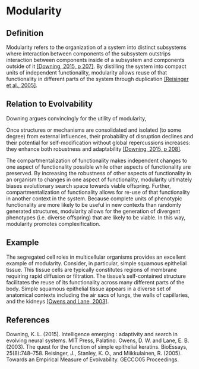 Modularity
==========

Definition
----------

Modularity refers to the organization of a system into distinct subsystems where interaction between components of the subsystem outstrips interaction between components inside of a subsystem and components outside of it [[Downing, 2015, p 207]](#Downing2015IntelligenceSystems).
By distilling the system into compact units of independent functionality, modularity allows reuse of that functionality in different parts of the system through duplication [[Reisinger et al., 2005]](#Reisinger2005TowardsEvolvability).

Relation to Evolvability
------------------------

Downing argues convincingly for the utility of modularity,

Once structures or mechanisms are consolidated and isolated (to some degree) from external influences, their probability of disruption declines and their potential for self-modification without global repercussions increases: they enhance both robustness and adaptability [[Downing, 2015, p 208]](#Downing2015IntelligenceSystems).

The compartmentalization of functionality makes independent changes to one aspect of functionality possible while other aspects of functionality are preserved.
By increasing the robustness of other aspects of functionality in an organism to changes in one aspect of functionality, modularity ultimately biases evolutionary search space towards viable offspring.
Further, compartmentalization of functionality allows for re-use of that functionality in another context in the system.
Because complete units of phenotypic functionality are more likely to be useful in new contexts than randomly generated structures, modularity allows for the generation of divergent phenotypes (i.e.
diverse offspring) that are likely to be viable.
In this way, modularity promotes complexification.

Example
-------

The segregated cell roles in multicellular organisms provides an excellent example of modularity.
Consider, in particular, simple squamous epithelial tissue.
This tissue cells are typically constitutes regions of membrane requiring rapid diffusion or filtration.
The tissue’s self-contained structure facilitates the reuse of its functionality across many different parts of the body.
Simple squamous epithelial tissue appears in a diverse set of anatomical contexts including the air sacs of lungs, the walls of capillaries, and the kidneys [[Owens and Lane, 2003]](#Owens2003TheKeratins).

References
----------

<a name="Downing2015IntelligenceSystems">
Downing, K. L. (2015). Intelligence emerging : adaptivity and search in evolving neural
systems. MIT Press, Palatino.
</a>

<a name="Owens2003TheKeratins">
Owens, D. W. and Lane, E. B. (2003). The quest for the function of simple epithelial
keratins. BioEssays, 25(8):748–758.
</a>

<a name="Reisinger2005TowardsEvolvability">
Reisinger, J., Stanley, K. O., and Miikkulainen, R. (2005). Towards an Empirical
Measure of Evolvability. GECCO05 Proceedings.
</a>
